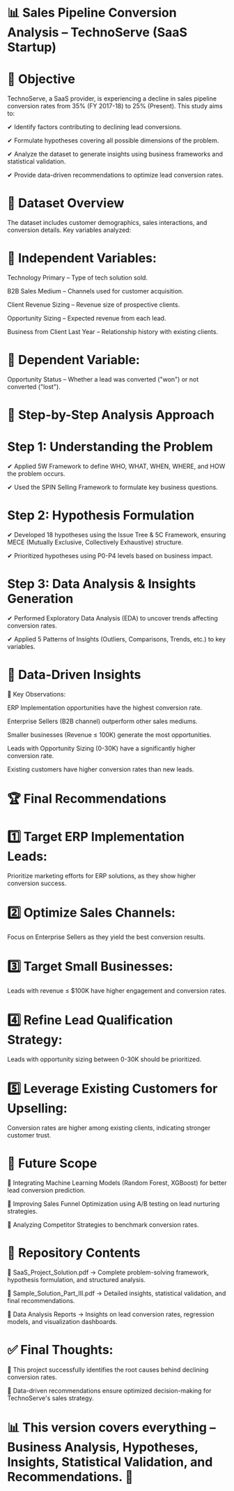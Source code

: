 # 📊 Sales Pipeline Conversion Analysis – TechnoServe (SaaS Startup)

# 🎯 Objective

TechnoServe, a SaaS provider, is experiencing a decline in sales pipeline conversion rates from 35% (FY 2017-18) to 25% (Present). This study aims to:

✔ Identify factors contributing to declining lead conversions.

✔ Formulate hypotheses covering all possible dimensions of the problem.

✔ Analyze the dataset to generate insights using business frameworks and statistical validation.

✔ Provide data-driven recommendations to optimize lead conversion rates.

# 📂 Dataset Overview

The dataset includes customer demographics, sales interactions, and conversion details. Key variables analyzed:

# 📌 Independent Variables:

Technology Primary – Type of tech solution sold.

B2B Sales Medium – Channels used for customer acquisition.

Client Revenue Sizing – Revenue size of prospective clients.

Opportunity Sizing – Expected revenue from each lead.

Business from Client Last Year – Relationship history with existing clients.

# 📌 Dependent Variable:

Opportunity Status – Whether a lead was converted ("won") or not converted ("lost").

# 🔄 Step-by-Step Analysis Approach

# Step 1: Understanding the Problem

✔ Applied 5W Framework to define WHO, WHAT, WHEN, WHERE, and HOW the problem occurs.

✔ Used the SPIN Selling Framework to formulate key business questions.

# Step 2: Hypothesis Formulation

✔ Developed 18 hypotheses using the Issue Tree & 5C Framework, ensuring MECE (Mutually Exclusive, Collectively Exhaustive) structure.

✔ Prioritized hypotheses using P0-P4 levels based on business impact.

# Step 3: Data Analysis & Insights Generation

✔ Performed Exploratory Data Analysis (EDA) to uncover trends affecting conversion rates.

✔ Applied 5 Patterns of Insights (Outliers, Comparisons, Trends, etc.) to key variables.

# 🔄 Data-Driven Insights 

📍 Key Observations:

ERP Implementation opportunities have the highest conversion rate.

Enterprise Sellers (B2B channel) outperform other sales mediums.

Smaller businesses (Revenue ≤ 100K) generate the most opportunities.

Leads with Opportunity Sizing (0-30K) have a significantly higher conversion rate.

Existing customers have higher conversion rates than new leads.


# 🏆 Final Recommendations

# 1️⃣ Target ERP Implementation Leads:

Prioritize marketing efforts for ERP solutions, as they show higher conversion success.

# 2️⃣ Optimize Sales Channels:

Focus on Enterprise Sellers as they yield the best conversion results.

# 3️⃣ Target Small Businesses:

Leads with revenue ≤ $100K have higher engagement and conversion rates.

# 4️⃣ Refine Lead Qualification Strategy:

Leads with opportunity sizing between 0-30K should be prioritized.

# 5️⃣ Leverage Existing Customers for Upselling:


Conversion rates are higher among existing clients, indicating stronger customer trust.

# 🚀 Future Scope

🔹 Integrating Machine Learning Models (Random Forest, XGBoost) for better lead conversion prediction.

🔹 Improving Sales Funnel Optimization using A/B testing on lead nurturing strategies.

🔹 Analyzing Competitor Strategies to benchmark conversion rates.

# 📂 Repository Contents

📌 SaaS_Project_Solution.pdf → Complete problem-solving framework, hypothesis formulation, and structured analysis.

📌 Sample_Solution_Part_III.pdf → Detailed insights, statistical validation, and final recommendations.

📌 Data Analysis Reports → Insights on lead conversion rates, regression models, and visualization dashboards.

# ✅ Final Thoughts:

🔹 This project successfully identifies the root causes behind declining conversion rates.


🔹 Data-driven recommendations ensure optimized decision-making for TechnoServe's sales strategy.

# 📊 This version covers everything – Business Analysis, Hypotheses, Insights, Statistical Validation, and Recommendations. 🚀
